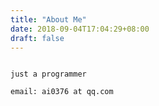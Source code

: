 ```yaml
---
title: "About Me"
date: 2018-09-04T17:04:29+08:00
draft: false
---
```


```

just a programmer

email: ai0376 at qq.com
```